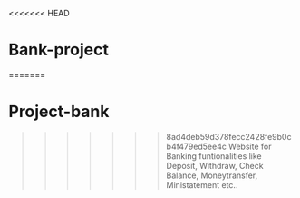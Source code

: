 <<<<<<< HEAD
# Bank-project
=======
# Project-bank
>>>>>>> 8ad4deb59d378fecc2428fe9b0cb4f479ed5ee4c
Website for Banking funtionalities like Deposit, Withdraw, Check Balance, Moneytransfer, Ministatement etc..
